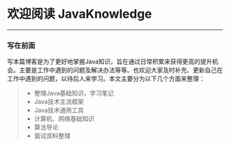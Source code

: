 # 欢迎阅读 JavaKnowledge 

------
### 写在前面

写本篇博客是为了更好地掌握Java知识，旨在通过日常积累来获得更高的提升机会。主要是工作中遇到的问题及解决办法等等。也欢迎大家及时补充、更新自己在工作中遇到的问题，以待后人来学习。本文主要分为以下几个方面来整理：

> * 整理Java基础知识，学习笔记
> * Java技术主流框架
> * Java技术通用工具
> * 计算机、网络基础知识
> * 算法导论
> * 面试资料整理
